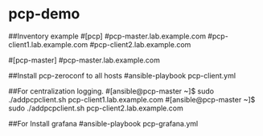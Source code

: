 # pcp-demo

##Inventory example
#[pcp]
#pcp-master.lab.example.com
#pcp-client1.lab.example.com
#pcp-client2.lab.example.com

#[pcp-master]
#pcp-master.lab.example.com

##Install pcp-zeroconf to all hosts
#ansible-playbook pcp-client.yml 

##For centralization logging.
#[ansible@pcp-master ~]$ sudo ./addpcpclient.sh pcp-client1.lab.example.com
#[ansible@pcp-master ~]$ sudo ./addpcpclient.sh pcp-client2.lab.example.com

##For Install grafana
#ansible-playbook pcp-grafana.yml 
